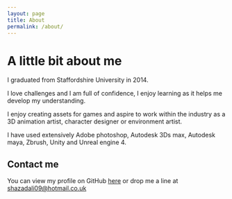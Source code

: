 ```yaml
---
layout: page
title: About
permalink: /about/
---
```


# A little bit about me

I graduated from Staffordshire University in 2014.

I love challenges and I am full of confidence, I enjoy learning as it helps me develop my understanding.

I enjoy creating assets for games and aspire to work within the industry as a 3D animation artist, character designer or environment artist.

I have used extensively Adobe photoshop, Autodesk 3Ds max, Autodesk maya, Zbrush, Unity and Unreal engine 4.

## Contact me

You can view my profile on GitHub [here](https://github.com/shazad-ali) or drop me a line at shazadali09@hotmail.co.uk
